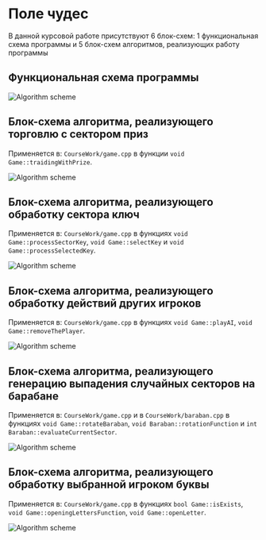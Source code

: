 # Поле чудес

В данной курсовой работе присутствуют 6 блок-схем: 1 функциональная схема программы и 5 блок-схем алгоритмов, реализующих работу программы

## Функциональная схема программы

![Algorithm scheme](schemes/0.png)

## Блок-схема алгоритма, реализующего торговлю с сектором приз

Применяется в: `CourseWork/game.cpp` в функции `void Game::traidingWithPrize`.

![Algorithm scheme](schemes/1.png)

## Блок-схема алгоритма, реализующего обработку сектора ключ

Применяется в: `CourseWork/game.cpp` в функциях `void Game::processSectorKey`, `void Game::selectKey` и `void Game::processSelectedKey`.

![Algorithm scheme](schemes/2.png)

## Блок-схема алгоритма, реализующего обработку действий других игроков

Применяется в: `CourseWork/game.cpp` в функциях `void Game::playAI`, `void Game::removeThePlayer`.

![Algorithm scheme](schemes/3.png)

## Блок-схема алгоритма, реализующего генерацию выпадения случайных секторов на барабане

Применяется в: `CourseWork/game.cpp` и в `CourseWork/baraban.cpp` в функциях `void Game::rotateBaraban`, `void Baraban::rotationFunction` и `int Baraban::evaluateCurrentSector`.

![Algorithm scheme](schemes/4.png)

## Блок-схема алгоритма, реализующего обработку выбранной игроком буквы

Применяется в: `CourseWork/game.cpp` в функциях `bool Game::isExists`, `void Game::openingLettersFunction`, `void Game::openLetter`.

![Algorithm scheme](schemes/5.png)
